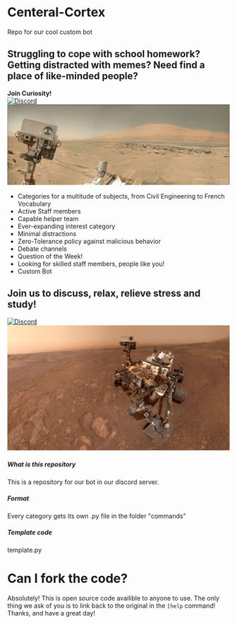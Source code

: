 # Centeral-Cortex
Repo for our cool custom bot
## Struggling to cope with school homework? Getting distracted with memes? Need find a place of like-minded people?
**Join Curiosity!**\
[![Discord](https://img.shields.io/discord/707698452066205867?label=JOIN%20CURIOSITY&style=for-the-badge)](https://discord.gg/mKJtFfY)\
[![](images/selfie1.jpg)](https://discord.gg/mKJtFfY)
- Categories for a multitude of subjects, from Civil Engineering to French Vocabulary
- Active Staff members
- Capable helper team
- Ever-expanding interest category
- Minimal distractions
- Zero-Tolerance policy against malicious behavior
- Debate channels
- Question of the Week!
- Looking for skilled staff members, people like you!
- Custom Bot
## Join us to discuss, relax, relieve stress and study!
[![Discord](https://img.shields.io/discord/707698452066205867?label=JOIN%20CURIOSITY&style=for-the-badge)](https://discord.gg/mKJtFfY)\
[![](images/selfie.jpeg)](https://discord.gg/mKJtFfY)
##### What is this repository
This is a repository for our bot in our discord server.
##### Format
Every category gets its own .py file in the folder "commands"
##### Template code
template.py

# Can I fork the code?
Absolutely! This is open source code availible to anyone to use. The only thing we ask of you is to link back to the original in the `[help` command! Thanks, and have a great day!
